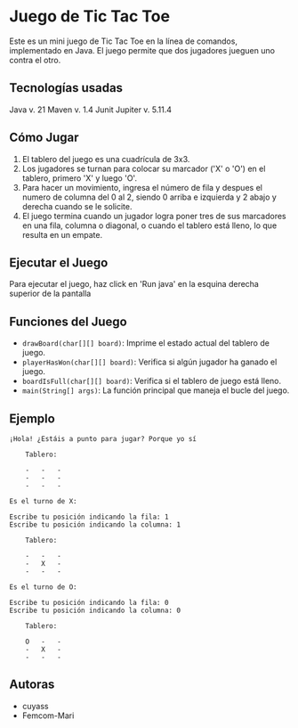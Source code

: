 
# Juego de Tic Tac Toe

Este es un mini juego de Tic Tac Toe en la línea de comandos, implementado en Java. El juego permite que dos jugadores jueguen uno contra el otro.

## Tecnologías usadas

Java v. 21
Maven v. 1.4
Junit Jupiter v. 5.11.4

## Cómo Jugar

1. El tablero del juego es una cuadrícula de 3x3.
2. Los jugadores se turnan para colocar su marcador ('X' o 'O') en el tablero, primero 'X' y luego 'O'.
3. Para hacer un movimiento, ingresa el número de fila y despues el numero de columna del 0 al 2, siendo 0 arriba e izquierda y 2 abajo y derecha cuando se le solicite.
4. El juego termina cuando un jugador logra poner tres de sus marcadores en una fila, columna o diagonal, o cuando el tablero está lleno, lo que resulta en un empate.

## Ejecutar el Juego

Para ejecutar el juego, haz click en 'Run java' en la esquina derecha superior de la pantalla

## Funciones del Juego

- `drawBoard(char[][] board)`: Imprime el estado actual del tablero de juego.
- `playerHasWon(char[][] board)`: Verifica si algún jugador ha ganado el juego.
- `boardIsFull(char[][] board)`: Verifica si el tablero de juego está lleno.
- `main(String[] args)`: La función principal que maneja el bucle del juego.

## Ejemplo

```
¡Hola! ¿Estáis a punto para jugar? Porque yo sí

	Tablero:

	-	-	-
	-	-	-
	-	-	-

Es el turno de X:

Escribe tu posición indicando la fila: 1
Escribe tu posición indicando la columna: 1

	Tablero:

	-	-	-
	-	X	-
	-	-	-

Es el turno de O:

Escribe tu posición indicando la fila: 0
Escribe tu posición indicando la columna: 0

	Tablero:

	O	-	-
	-	X	-
	-	-	-
```

## Autoras

- cuyass
- Femcom-Mari